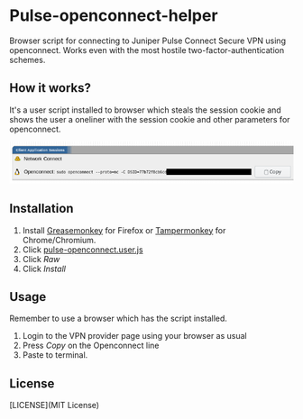 <!-- -*- mode: markdown; -*- -->
# Pulse-openconnect-helper

Browser script for connecting to Juniper Pulse Connect Secure VPN
using openconnect. Works even with the most hostile
two-factor-authentication schemes.

## How it works?

It's a user script installed to browser which steals the session cookie and shows the user a oneliner with the session cookie and other parameters for openconnect.

![Screenshot](screenshot.png)

## Installation

1. Install [Greasemonkey](https://addons.mozilla.org/fi/firefox/addon/greasemonkey/) for Firefox or [Tampermonkey](https://chrome.google.com/webstore/detail/tampermonkey/dhdgffkkebhmkfjojejmpbldmpobfkfo) for Chrome/Chromium.
2. Click [pulse-openconnect.user.js](pulse-openconnect.user.js)
3. Click *Raw*
4. Click *Install*

## Usage

Remember to use a browser which has the script installed.

1. Login to the VPN provider page using your browser as usual
2. Press *Copy* on the Openconnect line
3. Paste to terminal.

## License

[LICENSE](MIT License)

